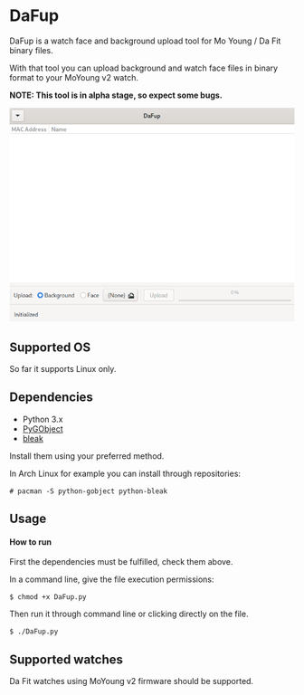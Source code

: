 # DaFup

DaFup is a watch face and background upload tool for Mo Young / Da Fit binary files.

With that tool you can upload background and watch face files in binary format to your MoYoung v2 watch.

**NOTE: This tool is in alpha stage, so expect some bugs.**

![DaFup](https://raw.githubusercontent.com/VicGuy/DaFup/master/Preview.png)

## Supported OS

So far it supports Linux only.

## Dependencies

- Python 3.x
- [PyGObject](https://github.com/GNOME/pygobject)
- [bleak](https://github.com/hbldh/bleak)

Install them using your preferred method.

In Arch Linux for example you can install through repositories:

    # pacman -S python-gobject python-bleak

## Usage

#### How to run

First the dependencies must be fulfilled, check them above.

In a command line, give the file execution permissions:

    $ chmod +x DaFup.py

Then run it through command line or clicking directly on the file.

    $ ./DaFup.py

## Supported watches

Da Fit watches using MoYoung v2 firmware should be supported.